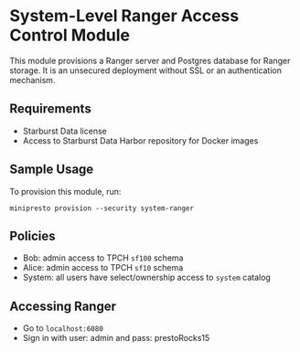 # System-Level Ranger Access Control Module
This module provisions a Ranger server and Postgres database for Ranger storage. It is an unsecured deployment without SSL or an authentication mechanism.

## Requirements
- Starburst Data license 
- Access to Starburst Data Harbor repository for Docker images

## Sample Usage
To provision this module, run:

```shell
minipresto provision --security system-ranger
```

## Policies
- Bob: admin access to TPCH `sf100` schema
- Alice: admin access to TPCH `sf10` schema
- System: all users have select/ownership access to `system` catalog

## Accessing Ranger
- Go to `localhost:6080`
- Sign in with user: admin and pass: prestoRocks15
